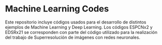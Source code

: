 # Machine Learning Codes
Este repositorio incluye códigos usados para el desarrollo de distintos ejemplos de Machine Learning y Deep Learning.
Los códigos ESPCNx2 y EDSRx21 se corresponden con parte del código utilizado para la realización del trabajo de Superresolución de imágenes con redes neuronales.

